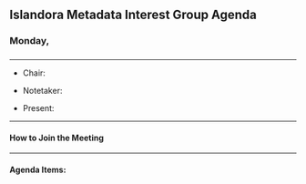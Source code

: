 ## Islandora Metadata Interest Group Agenda
### Monday, 
### 
---
* Chair: 
* Notetaker:  

* Present: 
---

#### How to Join the Meeting

---

#### Agenda Items:

